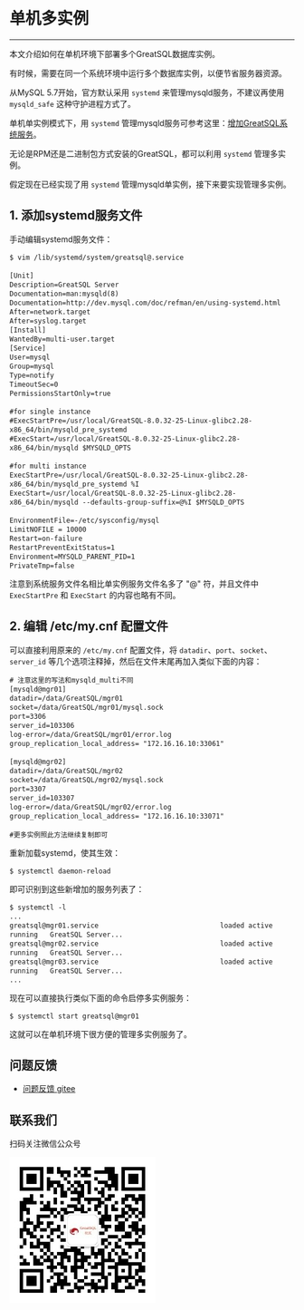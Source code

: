 # 单机多实例
---

本文介绍如何在单机环境下部署多个GreatSQL数据库实例。

有时候，需要在同一个系统环境中运行多个数据库实例，以便节省服务器资源。

从MySQL 5.7开始，官方默认采用 `systemd` 来管理mysqld服务，不建议再使用 `mysqld_safe` 这种守护进程方式了。

单机单实例模式下，用 `systemd` 管理mysqld服务可参考这里：[增加GreatSQL系统服务](../4-install-guide/3-install-with-tarball.md#34-增加GreatSQL系统服务)。

无论是RPM还是二进制包方式安装的GreatSQL，都可以利用 `systemd` 管理多实例。

假定现在已经实现了用 `systemd` 管理mysqld单实例，接下来要实现管理多实例。

## 1. 添加systemd服务文件

手动编辑systemd服务文件：
```
$ vim /lib/systemd/system/greatsql@.service

[Unit]
Description=GreatSQL Server
Documentation=man:mysqld(8)
Documentation=http://dev.mysql.com/doc/refman/en/using-systemd.html
After=network.target
After=syslog.target
[Install]
WantedBy=multi-user.target
[Service]
User=mysql
Group=mysql
Type=notify
TimeoutSec=0
PermissionsStartOnly=true

#for single instance
#ExecStartPre=/usr/local/GreatSQL-8.0.32-25-Linux-glibc2.28-x86_64/bin/mysqld_pre_systemd
#ExecStart=/usr/local/GreatSQL-8.0.32-25-Linux-glibc2.28-x86_64/bin/mysqld $MYSQLD_OPTS

#for multi instance
ExecStartPre=/usr/local/GreatSQL-8.0.32-25-Linux-glibc2.28-x86_64/bin/mysqld_pre_systemd %I
ExecStart=/usr/local/GreatSQL-8.0.32-25-Linux-glibc2.28-x86_64/bin/mysqld --defaults-group-suffix=@%I $MYSQLD_OPTS

EnvironmentFile=-/etc/sysconfig/mysql
LimitNOFILE = 10000
Restart=on-failure
RestartPreventExitStatus=1
Environment=MYSQLD_PARENT_PID=1
PrivateTmp=false
```
注意到系统服务文件名相比单实例服务文件名多了 "@" 符，并且文件中 `ExecStartPre` 和 `ExecStart` 的内容也略有不同。

## 2. 编辑 /etc/my.cnf 配置文件

可以直接利用原来的 `/etc/my.cnf` 配置文件，将 `datadir`、`port`、`socket`、`server_id` 等几个选项注释掉，然后在文件末尾再加入类似下面的内容：
```
# 注意这里的写法和mysqld_multi不同
[mysqld@mgr01]
datadir=/data/GreatSQL/mgr01
socket=/data/GreatSQL/mgr01/mysql.sock
port=3306
server_id=103306
log-error=/data/GreatSQL/mgr01/error.log
group_replication_local_address= "172.16.16.10:33061"

[mysqld@mgr02]
datadir=/data/GreatSQL/mgr02
socket=/data/GreatSQL/mgr02/mysql.sock
port=3307
server_id=103307
log-error=/data/GreatSQL/mgr02/error.log
group_replication_local_address= "172.16.16.10:33071"

#更多实例照此方法继续复制即可
```

重新加载systemd，使其生效：
```
$ systemctl daemon-reload
```

即可识别到这些新增加的服务列表了：
```
$ systemctl -l
...
greatsql@mgr01.service                              loaded active running   GreatSQL Server...
greatsql@mgr02.service                              loaded active running   GreatSQL Server...
greatsql@mgr03.service                              loaded active running   GreatSQL Server...
...
```

现在可以直接执行类似下面的命令启停多实例服务：
```
$ systemctl start greatsql@mgr01
```

这就可以在单机环境下很方便的管理多实例服务了。


**问题反馈**
---
- [问题反馈 gitee](https://gitee.com/GreatSQL/GreatSQL-Manual/issues)


**联系我们**
---

扫码关注微信公众号

![greatsql-wx](../greatsql-wx.jpg)
